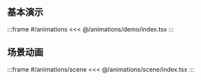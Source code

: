 ## 基本演示

:::frame #/animations
<<< @/animations/demo/index.tsx
:::

## 场景动画

:::frame #/animations/scene
<<< @/animations/scene/index.tsx
:::
